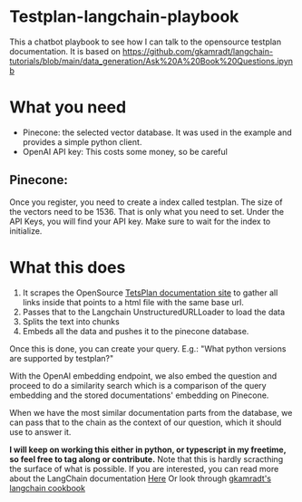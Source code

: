 # Testplan-langchain-playbook
This a chatbot playbook to see how I can talk to the opensource testplan documentation. 
It is based on https://github.com/gkamradt/langchain-tutorials/blob/main/data_generation/Ask%20A%20Book%20Questions.ipynb

# What you need

- Pinecone: the selected vector database. It was used in the example and provides a simple python client.
- OpenAI API key: This costs some money, so be careful

## Pinecone:
Once you register, you need to create a index called testplan. The size of the vectors need to be 1536. That is only what you need to set.
Under the API Keys, you will find your API key. Make sure to wait for the index to initialize.

# What this does

1. It scrapes the OpenSource [TetsPlan documentation site](https://testplan.readthedocs.io/en/latest) to gather all links inside that points to a html file with the same base url. 
2. Passes that to the Langchain UnstructuredURLLoader to load the data
3. Splits the text into chunks
4. Embeds all the data and pushes it to the pinecone database.

Once this is done, you can create your query. E.g.: "What python versions are supported by testplan?"

With the OpenAI embedding endpoint, we also embed the question and proceed to do a similarity search which is a comparison of the query embedding and the stored documentations' embedding on Pinecone.

When we have the most similar documentation parts from the database, we can pass that to the chain as the context of our question, which it should use to answer it.

__I will keep on working this either in python, or typescript in my freetime, so feel free to tag along or contribute.__
Note that this is hardly scracthing the surface of what is possible.
If you are interested, you can read more about the LangChain documentation [Here](https://docs.langchain.com/docs/)
Or look through [gkamradt's langchain cookbook](https://github.com/gkamradt/langchain-tutorials/blob/main/LangChain%20Cookbook.ipynb)
